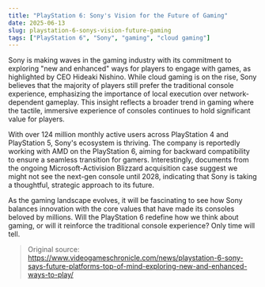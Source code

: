 ```yaml
---
title: "PlayStation 6: Sony's Vision for the Future of Gaming"
date: 2025-06-13
slug: playstation-6-sonys-vision-future-gaming
tags: ["PlayStation 6", "Sony", "gaming", "cloud gaming"]
---
```


Sony is making waves in the gaming industry with its commitment to exploring "new and enhanced" ways for players to engage with games, as highlighted by CEO Hideaki Nishino. While cloud gaming is on the rise, Sony believes that the majority of players still prefer the traditional console experience, emphasizing the importance of local execution over network-dependent gameplay. This insight reflects a broader trend in gaming where the tactile, immersive experience of consoles continues to hold significant value for players.

With over 124 million monthly active users across PlayStation 4 and PlayStation 5, Sony's ecosystem is thriving. The company is reportedly working with AMD on the PlayStation 6, aiming for backward compatibility to ensure a seamless transition for gamers. Interestingly, documents from the ongoing Microsoft-Activision Blizzard acquisition case suggest we might not see the next-gen console until 2028, indicating that Sony is taking a thoughtful, strategic approach to its future.

As the gaming landscape evolves, it will be fascinating to see how Sony balances innovation with the core values that have made its consoles beloved by millions. Will the PlayStation 6 redefine how we think about gaming, or will it reinforce the traditional console experience? Only time will tell.

> Original source: https://www.videogameschronicle.com/news/playstation-6-sony-says-future-platforms-top-of-mind-exploring-new-and-enhanced-ways-to-play/